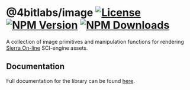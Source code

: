 # @4bitlabs/image [![License][license]][npm] [![NPM Version][version]][npm] [![NPM Downloads][dl]][npm]

[npm]: https://www.npmjs.com/package/@4bitlabs/image
[version]: https://img.shields.io/npm/v/%404bitlabs%2Fimage
[license]: https://img.shields.io/npm/l/%404bitlabs%2Fimage
[dl]: https://img.shields.io/npm/dy/%404bitlabs%2Fimage

A collection of image primitives and manipulation functions for rendering [Sierra On-line][sierra] SCI-engine assets.

## Documentation

Full documentation for the library can be found [here](https://32bitkid.github.io/sci.js/modules/_4bitlabs_image.html).

[sierra]: https://en.wikipedia.org/wiki/Sierra_Entertainment
